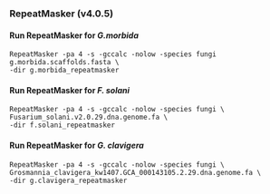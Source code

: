 ### RepeatMasker (v4.0.5)

#### Run RepeatMasker for *G.morbida*
```
RepeatMasker -pa 4 -s -gccalc -nolow -species fungi g.morbida.scaffolds.fasta \
-dir g.morbida_repeatmasker
```

#### Run RepeatMasker for *F. solani*
```
RepeatMasker -pa 4 -s -gccalc -nolow -species fungi \
Fusarium_solani.v2.0.29.dna.genome.fa \
-dir f.solani_repeatmasker
```	

#### Run RepeatMasker for *G. clavigera*
```
RepeatMasker -pa 4 -s -gccalc -nolow -species fungi \ Grosmannia_clavigera_kw1407.GCA_000143105.2.29.dna.genome.fa \
-dir g.clavigera_repeatmasker
```


	
	